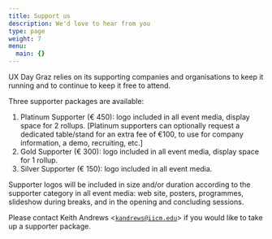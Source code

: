 ```yaml
---
title: Support us
description: We'd love to hear from you
type: page
weight: 7
menu:
  main: {}
---
```


<p>
UX Day Graz relies on its supporting companies and organisations to
keep it running and to continue to keep it free to attend.
</p>

<p>
Three supporter packages are available:
</p>
<ol>
<li>
Platinum Supporter (€ 450): logo included in all event media, display
space for 2 rollups. [Platinum supporters can optionally request a
dedicated table/stand for an extra fee of €100, to use for company
information, a demo, recruiting, etc.]
</li>

<li>
Gold Supporter (€ 300): logo included in all event media, display
space for 1 rollup.
</li>

<li>
Silver Supporter (€ 150): logo included in all event media.
</li>
</ol>

<p>
Supporter logos will be included in size and/or duration according to
the supporter category in all event media: web site, posters,
programmes, slideshow during breaks, and in the opening and concluding
sessions.
</p>

<p>
Please contact Keith Andrews
&lt;<a href="mailto:kandrews@iicm.edu"><code>kandrews@iicm.edu</code></a>&gt;
if you would like to take up a supporter package.
</p>



      
</div> <!-- main -->
